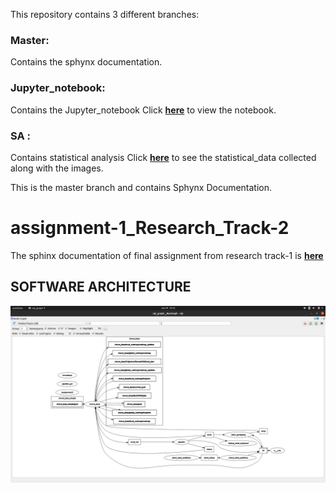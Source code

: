This repository contains 3 different branches:
### Master:
Contains the sphynx documentation.
### Jupyter_notebook: 
Contains the Jupyter_notebook Click **[here](https://github.com/aayush11101998/Assignment1_RT2/blob/jupyter_notebook/src/final/jupyros.ipynb)** to view the notebook.
### SA : 
Contains statistical analysis Click **[here](https://github.com/aayush11101998/Assignment1_RT2/tree/statistical_analysis/statistical_data)** to see the statistical_data collected along with the images.




This is the master branch and contains Sphynx Documentation.
# assignment-1_Research_Track-2
The sphinx documentation of final assignment from research track-1 is **[here](https://aayush11101998.github.io/Assignment1_RT2/py-modindex.html)**
  ## SOFTWARE ARCHITECTURE

![image1](https://github.com/aayush11101998/Assignment-3_RT-1/blob/master/images/Screenshot%20from%202022-06-29%2016-55-41.png)



